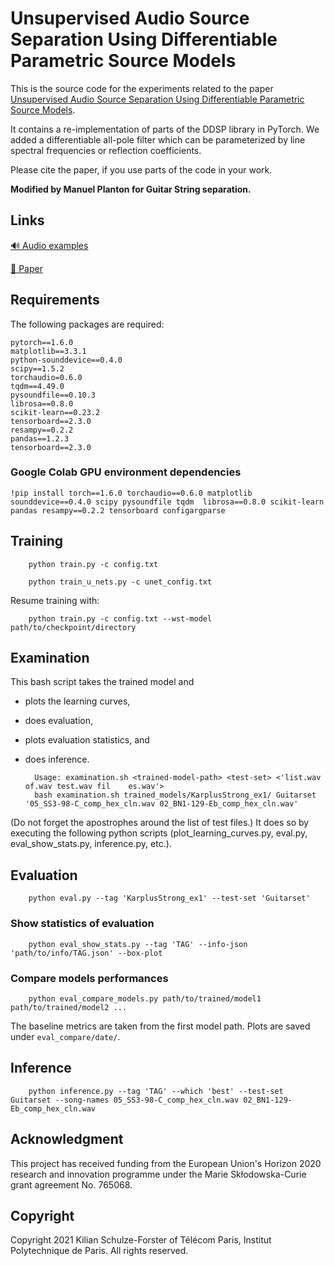 # Unsupervised Audio Source Separation Using Differentiable Parametric Source Models	

This is the source code for the experiments related to the paper [Unsupervised Audio Source Separation Using Differentiable Parametric Source Models](https://arxiv.org/abs/2201.09592).  

It contains a re-implementation of parts of the DDSP library in PyTorch. We added a differentiable all-pole filter which can be parameterized by line spectral frequencies or reflection coefficients. 

Please cite the paper, if you use parts of the code in your work.

**Modified by Manuel Planton for Guitar String separation.**


## Links
[:loud_sound: Audio examples](https://schufo.github.io/umss/)

[:page_facing_up: Paper](https://arxiv.org/abs/2201.09592)


## Requirements

The following packages are required:

    pytorch==1.6.0
    matplotlib==3.3.1
    python-sounddevice==0.4.0
    scipy==1.5.2
    torchaudio=0.6.0
    tqdm==4.49.0
    pysoundfile==0.10.3
    librosa==0.8.0
    scikit-learn==0.23.2
    tensorboard==2.3.0
    resampy==0.2.2
    pandas==1.2.3
    tensorboard==2.3.0


### Google Colab GPU environment dependencies

`!pip install torch==1.6.0 torchaudio==0.6.0 matplotlib sounddevice==0.4.0 scipy pysoundfile tqdm 
librosa==0.8.0 scikit-learn pandas resampy==0.2.2 tensorboard configargparse`


## Training

        python train.py -c config.txt
    
        python train_u_nets.py -c unet_config.txt

Resume training with:

        python train.py -c config.txt --wst-model path/to/checkpoint/directory

## Examination

This bash script takes the trained model and

* plots the learning curves,
* does evaluation,
* plots evaluation statistics, and
* does inference.

        Usage: examination.sh <trained-model-path> <test-set> <'list.wav of.wav test.wav fil    es.wav'>
        bash examination.sh trained_models/KarplusStrong_ex1/ Guitarset '05_SS3-98-C_comp_hex_cln.wav 02_BN1-129-Eb_comp_hex_cln.wav'

(Do not forget the apostrophes around the list of test files.)
It does so by executing the following python scripts (plot_learning_curves.py, eval.py, eval_show_stats.py, inference.py, etc.).


## Evaluation

        python eval.py --tag 'KarplusStrong_ex1' --test-set 'Guitarset'

### Show statistics of evaluation

        python eval_show_stats.py --tag 'TAG' --info-json 'path/to/info/TAG.json' --box-plot


### Compare models performances

        python eval_compare_models.py path/to/trained/model1 path/to/trained/model2 ...

The baseline metrics are taken from the first model path.
Plots are saved under `eval_compare/date/`.


## Inference

        python inference.py --tag 'TAG' --which 'best' --test-set Guitarset --song-names 05_SS3-98-C_comp_hex_cln.wav 02_BN1-129-Eb_comp_hex_cln.wav


## Acknowledgment

This project has received funding from the European Union's Horizon 2020 research and innovation programme under the Marie Skłodowska-Curie grant agreement No. 765068.

## Copyright

Copyright 2021 Kilian Schulze-Forster of Télécom Paris, Institut Polytechnique de Paris.
All rights reserved.
